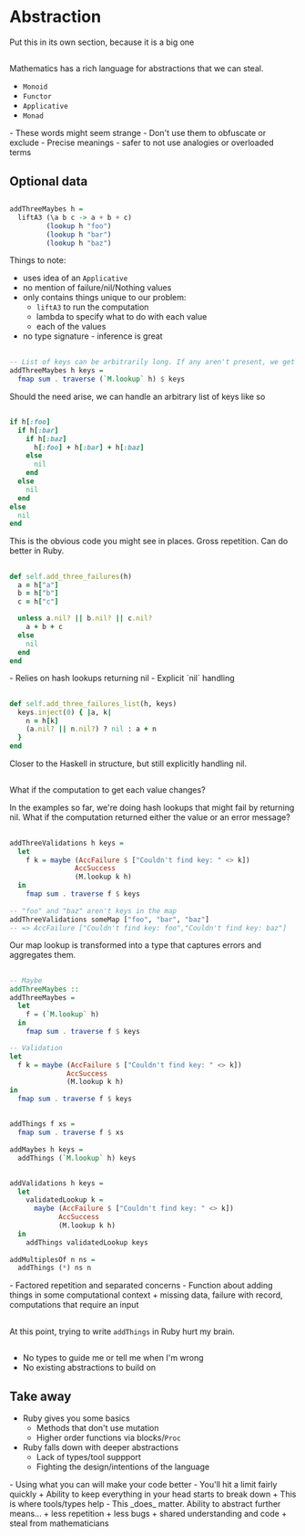 # Abstraction

<div class="notes">
Put this in its own section, because it is a big one
</div>

##

Mathematics has a rich language for abstractions that we can steal.

- `Monoid`
- `Functor`
- `Applicative`
- `Monad`

<div class="notes">
- These words might seem strange
- Don't use them to obfuscate or exclude
- Precise meanings - safer to not use analogies or overloaded terms
</div>

## Optional data

##

```haskell
addThreeMaybes h =
  liftA3 (\a b c -> a + b + c)
         (lookup h "foo")
         (lookup h "bar")
         (lookup h "baz")
```

<div class="notes">
Things to note:

- uses idea of an `Applicative`
- no mention of failure/nil/Nothing values
- only contains things unique to our problem:
   + `liftA3` to run the computation
   + lambda to specify what to do with each value
   + each of the values
- no type signature - inference is great
</div>

##

```haskell
-- List of keys can be arbitrarily long. If any aren't present, we get `Nothing`.
addThreeMaybes h keys =
  fmap sum . traverse (`M.lookup` h) $ keys
```

<div class="notes">
Should the need arise, we can handle an arbitrary list of keys like so
</div>

##

```ruby
if h[:foo]
  if h[:bar]
    if h[:baz]
      h[:foo] + h[:bar] + h[:baz]
    else
      nil
    end
  else
    nil
  end
else
  nil
end
```

<div class="notes">
This is the obvious code you might see in places.
Gross repetition.
Can do better in Ruby.
</div>

##

```ruby
def self.add_three_failures(h)
  a = h["a"]
  b = h["b"]
  c = h["c"]

  unless a.nil? || b.nil? || c.nil?
    a + b + c
  else
    nil
  end
end
```

<div class="notes">
- Relies on hash lookups returning nil
- Explicit `nil` handling
</div>

##

```ruby
def self.add_three_failures_list(h, keys)
  keys.inject(0) { |a, k|
    n = h[k]
    (a.nil? || n.nil?) ? nil : a + n
  }
end
```

<div class="notes">
Closer to the Haskell in structure, but still explicitly handling nil.
</div>

##

What if the computation to get each value changes?

<div class="notes">
In the examples so far, we're doing hash lookups that might fail by returning nil.
What if the computation returned either the value or an error message?
</div>

##

```haskell
addThreeValidations h keys =
  let
    f k = maybe (AccFailure $ ["Couldn't find key: " <> k])
                AccSuccess
                (M.lookup k h)
  in
    fmap sum . traverse f $ keys
    
-- "foo" and "baz" aren't keys in the map
addThreeValidations someMap ["foo", "bar", "baz"]
-- => AccFailure ["Couldn't find key: foo","Couldn't find key: baz"]
```

<div class="notes">
Our map lookup is transformed into a type that captures
errors and aggregates them.
</div>

##

```haskell
-- Maybe
addThreeMaybes :: 
addThreeMaybes =
  let
    f = (`M.lookup` h)
  in
    fmap sum . traverse f $ keys

-- Validation
let
  f k = maybe (AccFailure $ ["Couldn't find key: " <> k])
              AccSuccess
              (M.lookup k h)
in
  fmap sum . traverse f $ keys
```

##

```haskell
addThings f xs =
  fmap sum . traverse f $ xs
  
addMaybes h keys =
  addThings (`M.lookup` h) keys
  

addValidations h keys =
  let
    validatedLookup k =
      maybe (AccFailure $ ["Couldn't find key: " <> k])
            AccSuccess
            (M.lookup k h)
  in
    addThings validatedLookup keys
  
addMultiplesOf n ns =
  addThings (*) ns n
```

<div class="notes">
- Factored repetition and separated concerns
- Function about adding things in some computational context
   + missing data, failure with record, computations that require an input
</div>

##

At this point, trying to write `addThings` in Ruby hurt my brain.

##

- No types to guide me or tell me when I'm wrong
- No existing abstractions to build on

## Take away

- Ruby gives you some basics
   + Methods that don't use mutation
   + Higher order functions via blocks/`Proc`
- Ruby falls down with deeper abstractions
   + Lack of types/tool suppport
   + Fighting the design/intentions of the language
   
<div class="notes">
- Using what you can will make your code better
- You'll hit a limit fairly quickly
   + Ability to keep everything in your head starts to break down
   + This is where tools/types help
- This _does_ matter. Ability to abstract further means...
   + less repetition
   + less bugs
   + shared understanding and code
   + steal from mathematicians
</div>

